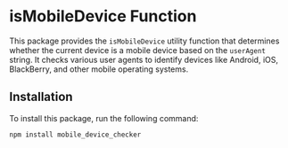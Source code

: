 # isMobileDevice Function

This package provides the `isMobileDevice` utility function that determines whether the current device is a mobile device based on the `userAgent` string. It checks various user agents to identify devices like Android, iOS, BlackBerry, and other mobile operating systems.

## Installation

To install this package, run the following command:

```bash
npm install mobile_device_checker
```